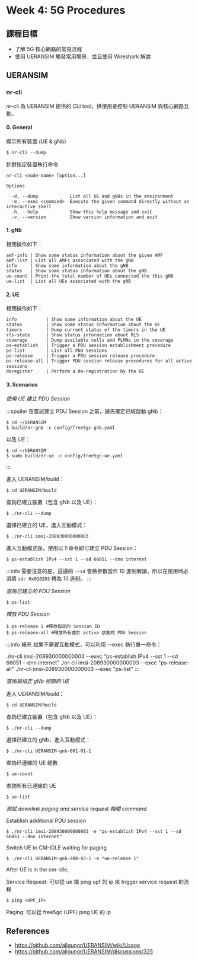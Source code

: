 # Week 4: 5G Procedures

## 課程目標

- 了解 5G 核心網路的常見流程
- 使用 UERANSIM 觸發常用場景，並且使用 Wireshark 解說

## UERANSIM

### nr-cli

nr-cli 為 UERANSIM 提供的 CLI tool，供使用者控制 UERANSIM 與核心網路互動。

#### 0. General

顯示所有裝置 (UE & gNb)

```shell
$ nr-cli --dump
```

針對指定裝置執行命令

```shell
nr-cli <node-name> [option...]

Options

  -d, --dump            List all UE and gNBs in the environment
  -e, --exec <command>  Execute the given command directly without an interactive shell
  -h, --help            Show this help message and exit
  -v, --version         Show version information and exit
```

#### 1. gNb

相關操作如下：

```shell
amf-info | Show some status information about the given AMF
amf-list | List all AMFs associated with the gNB
info     | Show some information about the gNB
status   | Show some status information about the gNB
ue-count | Print the total number of UEs connected the this gNB
ue-list  | List all UEs associated with the gNB
```

#### 2. UE

相關操作如下：
```shell
info           | Show some information about the UE
status         | Show some status information about the UE
timers         | Dump current status of the timers in the UE
rls-state      | Show status information about RLS
coverage       | Dump available cells and PLMNs in the coverage
ps-establish   | Trigger a PDU session establishment procedure
ps-list        | List all PDU sessions
ps-release     | Trigger a PDU session release procedure
ps-release-all | Trigger PDU session release procedures for all active sessions
deregister     | Perform a de-registration by the UE
```

#### 3. Scenarios

*使用 UE 建立 PDU Session*

:::spoiler
在嘗試建立 PDU Session 之前，請先確定已經啟動 gNb：

```shell
$ cd ~/UERANSIM
$ build/nr-gnb -c config/free5gc-gnb.yaml
```

以及 UE：

```shell
$ cd ~/UERANSIM
$ sudo build/nr-ue -c config/free5gc-ue.yaml
```
:::

進入 UERANSIM/build：

```shell
$ cd UERANSIM/build
```

查詢已建立裝置（包含 gNb 以及 UE）：

```shell
$ ./nr-cli --dump
```

選擇已建立的 UE，進入互動模式：

```shell
$ ./nr-cli imsi-208930000000003
```

進入互動模式後，使用以下命令即可建立 PDU Session：

```shell
$ ps-establish IPv4 --sst 1 --sd 66051 --dnn internet
```

:::info
需要注意的是，這邊的 `--sd` 會將參數當作 10 進制解讀，所以在使用時必須將 `sd: 0x010203` 轉為 10 進制。
:::

*查詢已建立的 PDU Session*

```shell
$ ps-list
```

*釋放 PDU Session*

```shell
$ ps-release 1 #釋放指定的 Session ID
$ ps-release-all #釋放所有處於 active 狀態的 PDU Session
```

:::info
補充
如果不需要互動模式，可以利用 --exec 執行單一命令：

./nr-cli imsi-208930000000003 --exec "ps-establish IPv4 --sst 1 --sd 66051 --dnn internet"
./nr-cli imsi-208930000000003 --exec "ps-release-all"
./nr-cli imsi-208930000000003 --exec "ps-list"
:::

*查詢與指定 gNb 相關的 UE*

進入 UERANSIM/build：

```shell
$ cd UERANSIM/build
```

查詢已建立裝置（包含 gNb 以及 UE）：

```shell
$ ./nr-cli --dump
```

選擇已建立的 gNb，進入互動模式：

```shell
$ ./nr-cli UERANSIM-gnb-001-01-1
```

查詢已連線的 UE 總數

```shell
$ ue-count
```

查詢所有已連線的 UE

```shell
$ ue-list
```

*測試 downlink paging and service request 相關 command*

Establish additional PDU session

```shell
$ ./nr-cli imsi-208930000000003 -e "ps-establish IPv4 --sst 1 --sd 66051 --dnn internet"
```

Switch UE to CM-IDLE waiting for paging

```shell
$ ./nr-cli UERANSIM-gnb-208-93-1 -e "ue-release 1"
```

After UE is in the cm-idle, 

Service Request: 可以從 ue 端 ping upf 的 ip 來 trigger service request 的流程

```shell
$ ping <UPF_IP>
```
Paging: 可以從 free5gc (UPF) ping UE 的 ip

## References

- https://github.com/aligungr/UERANSIM/wiki/Usage
- https://github.com/aligungr/UERANSIM/discussions/325
